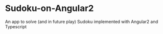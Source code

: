 # Sudoku-on-Angular2
An app to solve (and in future play) Sudoku implemented with Angular2 and Typescript
